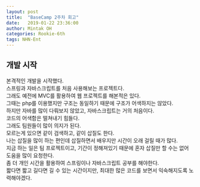 ```yaml
---
layout: post
title:  "BaseCamp 2주차 회고"
date:   2019-01-22 23:36:00
author: Mintak OH
categories: Rookie-6th
tags: NHN-Ent
---
```


## 개발 시작
본격적인 개발을 시작했다. <br/> 스프링과 자바스크립트를 처음 사용해보는 프로젝트다. <br/> 그래도 예전에 MVC를 활용하여 웹 프로젝트를 해본적은 있다. <br/> 그때는 php를 이용했지만 구조는 동일하기 때문에 구조가 어색하지는 않았다. <br/> 하지만 자바를 많이 다뤄보지 않았고, 자바스크립트는 거의 처음이다. <br/> 코드의 어색함은 떨쳐내기 힘들다. <br/> 그래도 팀원들이 많이 의지가 된다. <br/> 모르는게 있으면 같이 검색하고, 같이 삽질도 한다. <br/> 나는 삽질을 많이 하는 편인데 삽질하면서 배우지만 시간이 오래 걸릴 때가 많다. <br/> 지금 하는 일은 팀 프로젝트이고, 기간이 정해져있기 때문에 혼자 삽질만 할 수는 없어 도움을 많이 요청한다. <br/> 좀 더 개인 시간을 활용하여 스프링이나 자바스크립트 공부를 해야한다. <br/> 짧다면 짧고 길다면 길 수 있는 시간이지만, 최대한 많은 코드를 보면서 익숙해지도록 노력해야겠다. 
<!--stackedit_data:
eyJoaXN0b3J5IjpbMjAxMzQ3Nzg3MCwxODYyMDA4OTUxXX0=
-->